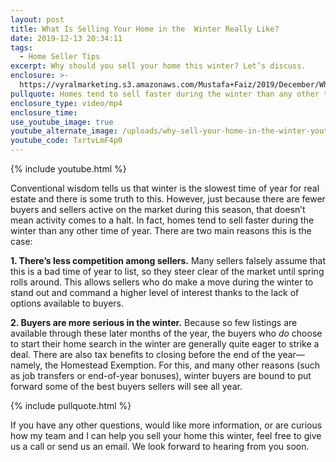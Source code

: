 ```yaml
---
layout: post
title: What Is Selling Your Home in the  Winter Really Like?
date: 2019-12-13 20:34:11
tags:
  - Home Seller Tips
excerpt: Why should you sell your home this winter? Let’s discuss.
enclosure: >-
  https://vyralmarketing.s3.amazonaws.com/Mustafa+Faiz/2019/December/What+Is+Selling+Your+Home+in+the+Winter+Really+Like_.mp4
pullquote: Homes tend to sell faster during the winter than any other time of year.
enclosure_type: video/mp4
enclosure_time:
use_youtube_image: true
youtube_alternate_image: /uploads/why-sell-your-home-in-the-winter-youtube.jpg
youtube_code: TxrtvLmF4p0
---
```


{% include youtube.html %}

Conventional wisdom tells us that winter is the slowest time of year for real estate and there is some truth to this. However, just because there are fewer buyers and sellers active on the market during this season, that doesn’t mean activity comes to a halt. In fact, homes tend to sell faster during the winter than any other time of year. There are two main reasons this is the case:&nbsp;

**1\. There’s less competition among sellers.** Many sellers falsely assume that this is a bad time of year to list, so they steer clear of the market until spring rolls around. This allows sellers who do make a move during the winter to stand out and command a higher level of interest thanks to the lack of options available to buyers.

**2\. Buyers are more serious in the winter.** Because so few listings are available through these later months of the year, the buyers who *do* choose to start their home search in the winter are generally quite eager to strike a deal. There are also tax benefits to closing before the end of the year—namely, the Homestead Exemption. For this, and many other reasons (such as job transfers or end-of-year bonuses), winter buyers are bound to put forward some of the best buyers sellers will see all year.

{% include pullquote.html %}

If you have any other questions, would like more information, or are curious how my team and I can help you sell your home this winter, feel free to give us a call or send us an email. We look forward to hearing from you soon.